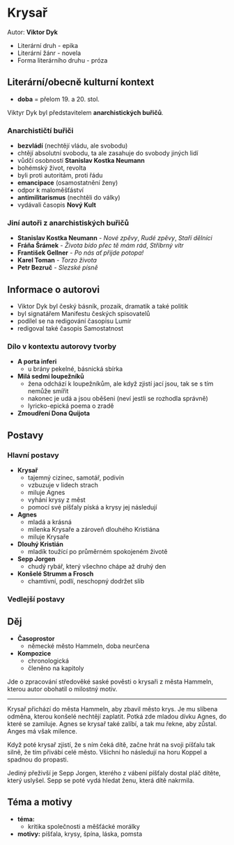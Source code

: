 # Krysař

Autor: **Viktor Dyk**

 - Literární druh - epika
 - Literární žánr - novela
 - Forma literárního druhu - próza

## Literární/obecně kulturní kontext

 - **doba** = přelom 19. a 20. stol.

Viktyr Dyk byl představitelem **anarchistických buřičů**.

### Anarchističtí buřiči
 - **bezvládí** (nechtějí vládu, ale svobodu)
 - chtějí absolutní svobodu, ta ale zasahuje do svobody jiných lidí
 - vůdčí osobností **Stanislav Kostka Neumann**
 - bohémský život, revolta
 - byli proti autoritám, proti řádu
 - **emancipace** (osamostatnění ženy)
 - odpor k maloměšťáství
 - **antimilitarismus** (nechtěli do války)
 - vydávali časopis **Nový Kult**

### Jiní autoři z anarchistiských buřičů
 - **Stanislav Kostka Neumann** - *Nové zpěvy*, *Rudé zpěvy*, *Staří dělníci*
 - **Fráňa Šrámek** - *Života bído přec tě mám rád*, *Stříbrný vítr*
 - **František Gellner** - *Po nás ať přijde potopa!*
 - **Karel Toman** - *Torzo života*
 - **Petr Bezruč** - *Slezské písně*

## Informace o autorovi
 - Viktor Dyk byl český básník, prozaik, dramatik a také politik
 - byl signatářem Manifestu českých spisovatelů
 - podílel se na redigování časopisu Lumír
 - redigoval také časopis Samostatnost

### Dílo v kontextu autorovy tvorby

 - **A porta inferi**
   - u brány pekelné, básnická sbírka
 - **Milá sedmi loupežníků**
   - žena odchází k loupežníkům, ale když zjistí jací jsou, tak se s tím nemůže smířit
   - nakonec je udá a jsou oběšeni (neví jestli se rozhodla správně)
   - lyricko-epická poema o zradě
 - **Zmoudření Dona Quijota**

## Postavy

### Hlavní postavy 
 - **Krysař**
   - tajemný cizinec, samotář, podivín
   - vzbuzuje v lidech strach
   - miluje Agnes
   - vyhání krysy z měst
   - pomocí své píšťaly píská a krysy jej následují
 - **Agnes**
   - mladá a krásná
   - milenka Krysaře a zároveň dlouhého Kristiána
   - miluje Krysaře
 - **Dlouhý Kristián**
   - mladík toužící po průměrném spokojeném životě
 - **Sepp Jorgen**
   - chudý rybář, který všechno chápe až druhý den
 - **Konšelé Strumm a Frosch**
   - chamtivní, podlí, neschopný dodržet slib

### Vedlejší postavy

## Děj
 - **Časoprostor**
   - německé město Hammeln, doba neurčena
 - **Kompozice**
   - chronologická
   - členěno na kapitoly

Jde o zpracování středověké saské pověsti o krysaři z města Hammeln, kterou autor obohatil o milostný motiv.

---

Krysař přichází do města Hammeln, aby zbavil město krys. Je mu slíbena odměna, kterou konšelé nechtějí zaplatit. Potká zde mladou dívku Agnes, do které se zamiluje. Agnes se krysař také zalíbí, a tak mu řekne, aby zůstal. Anges má však milence.

Když poté krysař zjistí, že s ním čeká dítě, začne hrát na svoji píšťalu tak silně, že tím přivábí celé město. Všichni ho následují na horu Koppel a spadnou do propasti.

Jediný přeživší je Sepp Jorgen, kterého z vábení píšťaly dostal pláč dítěte, který uslyšel. Sepp se poté vydá hledat ženu, která dítě nakrmila.

## Téma a motivy
 - **téma:**
   - kritika společnosti a měšťácké morálky
 - **motivy:** píšťala, krysy, špína, láska, pomsta
